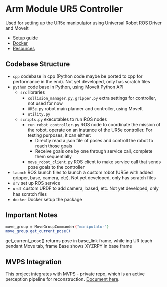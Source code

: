 # Arm Module UR5 Controller
Used for setting up the UR5e manipulator using Universal Robot ROS Driver and MoveIt
- [Setup guide](wiki/setup.md#dependency)
- [Docker](wiki/setup.md#docker)
- [Resources](wiki/resource.md)

## Codebase Structure
- `cpp` codebase in cpp (Python code maybe be ported to cpp for performance in the end). Not yet developed, only has scratch files 
- `python` code base in Python, using MoveIt Python API
    - `src` libraries
        - `collision_manager.py`, `gripper.py` extra settings for controller, not used for now
        - `UR5e.py` robot main planner and controller, using MoveIt
        - `utility.py`
    - `scripts.py` executables to run ROS nodes 
        - `run_robot_controller.py` ROS node to coordinate the mission of the robot, operate on an instance of the UR5e controller. For testing purposes, it can either:
            - Directly read a json file of poses and controll the robot to reach those goals
            - Receive goals one by one through service call, complete them sequentially
        - `move_robot_client.py` ROS client to make service call that sends pose goals to the controller
- `launch` ROS launch files to launch a custom robot (UR5e with added gripper, base, camera, etc). Not yet developed, only has scratch files 
- `srv` set up ROS service
- `urdf` custom URDF to add camera, based, etc. Not yet developed, only has scratch files 
- `docker` Docker setup the package


## Important Notes
```bash
move_group = MoveGroupCommander("manipulator")
move_group.get_current_pose()
```

get_current_pose() returns pose in base_link frame, while ing UR teach pendant Move tab, frame Base shows XYZRPY in base frame

## MVPS Integration
This project integrates with MVPS - private repo, which is an active perception pipeline for reconstruction. [Document here](wiki/mvps_integration.md).

